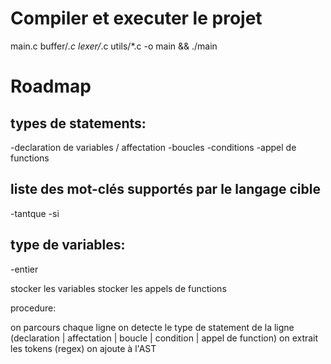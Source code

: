 # Compiler et executer le projet
main.c buffer/*.c lexer/*.c utils/*.c  -o main && ./main

# Roadmap

## types de statements:
-declaration de variables / affectation
-boucles
-conditions
-appel de functions

## liste des mot-clés supportés par le langage cible
-tantque
-si

## type de variables:
-entier


stocker les variables
stocker les appels de functions


procedure:

on parcours chaque ligne
on detecte le type de statement de la ligne (declaration | affectation | boucle | condition | appel de function)
on extrait les tokens (regex)
on ajoute à l'AST